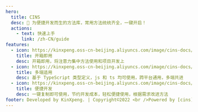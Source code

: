 ```yaml
---
hero:
  title: CINS
  desc: 📖 为便捷开发而生的方法库，常用方法统统齐全，一键开启！
  actions:
    - text: 快速上手
      link: /zh-CN/guide
features:
  - icon: https://kinxpeng.oss-cn-beijing.aliyuncs.com/image/cins-docs/out-of-box.png?versionId=CAEQOBiBgMCMkZG0mBgiIDVmMTgwNGEwNjRiYjQ4Njk4MWE5MDNjNjk5MTRjMzdi
    title: 开箱即用
    desc: 开箱即用，将注意力集中方法使用和项目开发上
  - icon: https://kinxpeng.oss-cn-beijing.aliyuncs.com/image/cins-docs/apply-diverse.png?versionId=CAEQOBiBgICHkZG0mBgiIDdlNDRlM2Y3MmY4OTQ3MzdhZTQ1N2I3NDUwM2ZkMTEy
    title: 多端适用
    desc: 基于 TypeScript 类型定义，js 和 ts 均可使用，跨平台通用，多端共进
  - icon: https://kinxpeng.oss-cn-beijing.aliyuncs.com/image/cins-docs/conv-dev.png?versionId=CAEQOBiBgMCNkZG0mBgiIGViODY1Y2E3NDFlZTQzODdhZTI5ZTkxMjcxNDljMTYy
    title: 便捷开发
    desc: 一键复制即可使用，节约开发成本，轻松便捷使用，根据需求改进方法
footer: Developed by KinXpeng. | Copyright©2022 <br />Powered by [cins](https://docs.cins.cc)
---
```

